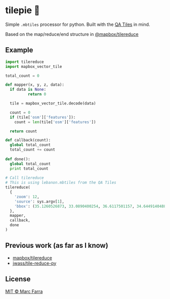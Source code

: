 # tilepie 🍕

Simple `.mbtiles` processor for python. Built with the [QA Tiles](https://osmlab.github.io/osm-qa-tiles/) in mind.

Based on the map/reduce/end structure in [@mapbox/tilereduce](https://github.com/mapbox/tile-reduce)

## Example
```python
import tilereduce
import mapbox_vector_tile

total_count = 0

def mapper(x, y, z, data):
  if data is None:
          return 0

  tile = mapbox_vector_tile.decode(data)

  count = 0
  if (tile['osm']['features']):
    count = len(tile['osm']['features'])

  return count

def callback(count):
  global total_count
  total_count += count
  
def done():
  global total_count
  print total_count
  
# Call tilereduce
# This is using lebanon.mbtiles from the QA Tiles
tilereduce(
  {
    'zoom': 12,
    'source': sys.argv[1],
    'bbox': (35.1260526873, 33.0890400254, 36.6117501157, 34.6449140488)
  },
  mapper,
  callback,
  done
)
```

## Previous work (as far as I know)
- [mapbox/tilereduce](https://github.com/mapbox/tile-reduce)
- [jwass/tile-reduce-py](https://github.com/jwass/tile-reduce-py/)

## License
[MIT © Marc Farra](LICENSE.md)